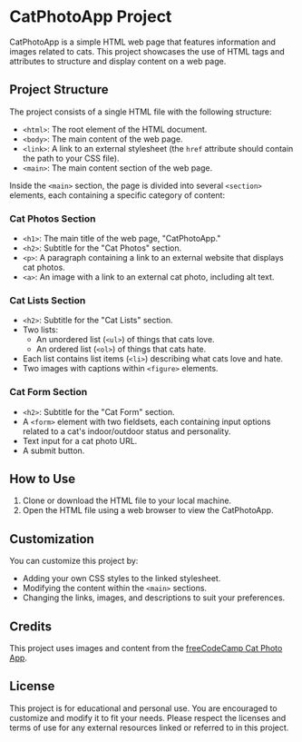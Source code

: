 # CatPhotoApp Project

CatPhotoApp is a simple HTML web page that features information and images related to cats. This project showcases the use of HTML tags and attributes to structure and display content on a web page.

## Project Structure

The project consists of a single HTML file with the following structure:

- `<html>`: The root element of the HTML document.
- `<body>`: The main content of the web page.
- `<link>`: A link to an external stylesheet (the `href` attribute should contain the path to your CSS file).
- `<main>`: The main content section of the web page.

Inside the `<main>` section, the page is divided into several `<section>` elements, each containing a specific category of content:

### Cat Photos Section
- `<h1>`: The main title of the web page, "CatPhotoApp."
- `<h2>`: Subtitle for the "Cat Photos" section.
- `<p>`: A paragraph containing a link to an external website that displays cat photos.
- `<a>`: An image with a link to an external cat photo, including alt text.

### Cat Lists Section
- `<h2>`: Subtitle for the "Cat Lists" section.
- Two lists:
  - An unordered list (`<ul>`) of things that cats love.
  - An ordered list (`<ol>`) of things that cats hate.
- Each list contains list items (`<li>`) describing what cats love and hate.
- Two images with captions within `<figure>` elements.

### Cat Form Section
- `<h2>`: Subtitle for the "Cat Form" section.
- A `<form>` element with two fieldsets, each containing input options related to a cat's indoor/outdoor status and personality.
- Text input for a cat photo URL.
- A submit button.

## How to Use

1. Clone or download the HTML file to your local machine.
2. Open the HTML file using a web browser to view the CatPhotoApp.

## Customization

You can customize this project by:
- Adding your own CSS styles to the linked stylesheet.
- Modifying the content within the `<main>` sections.
- Changing the links, images, and descriptions to suit your preferences.

## Credits

This project uses images and content from the [freeCodeCamp Cat Photo App](https://www.freecodecamp.org/learn/responsive-web-design/responsive-web-design-projects/build-a-tribute-page).

## License

This project is for educational and personal use. You are encouraged to customize and modify it to fit your needs. Please respect the licenses and terms of use for any external resources linked or referred to in this project.

